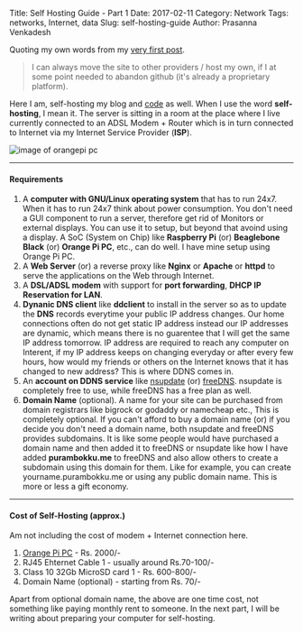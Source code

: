 Title: Self Hosting Guide - Part 1
Date: 2017-02-11
Category: Network
Tags: networks, Internet, data
Slug: self-hosting-guide
Author: Prasanna Venkadesh

Quoting my own words from my [very first post](hello-world.html).

> I can always move the site to other providers / host my own, if I at some point needed to abandon github (it's already a proprietary platform).

Here I am, self-hosting my blog and [code](https://code.purambokku.me) as well. When I use the word **self-hosting**, I mean it. The server is sitting in a room at the place where I live currently connected to an ADSL Modem + Router which is in turn connected to Internet via my Internet Service Provider (**ISP**).

![image of orangepi pc](http://files.linuxgizmos.com/orangepipc_angle.jpg)

----

#### Requirements

1. A **computer with GNU/Linux operating system** that has to run 24x7. When it has to run 24x7 think about power consumption. You don't need a GUI component to run a server, therefore get rid of Monitors or external displays. You can use it to setup, but beyond that avoind using a display. A SoC (System on Chip) like **Raspberry Pi** (or) **Beaglebone Black** (or) **Orange Pi PC**, etc., can do well. I have mine setup using Orange Pi PC.
2. A **Web Server** (or) a reverse proxy like **Nginx** or **Apache** or **httpd** to serve the applications on the Web through Internet.
3. A **DSL/ADSL modem** with support for **port forwarding**, **DHCP IP Reservation for LAN**.
4. **Dynanic DNS client** like **ddclient** to install in the server so as to update the **DNS** records everytime your public IP address changes. Our home connections often do not get static IP address instead our IP addresses are dynamic, which means there is no guarentee that I will get the same IP address tomorrow. IP address are required to reach any computer on Interent, if my IP address keeps on changing everyday or after every few hours, how would my friends or others on the Internet knows that it has changed to new address? This is where DDNS comes in.
5. An **account on DDNS service** like [nsupdate](https://nsupdate.info) (or) [freeDNS](https://freedns.afraid.org). nsupdate is completely free to use, while freeDNS has a free plan as well.
6. **Domain Name** (optional). A name for your site can be purchased from domain registrars like bigrock or godaddy or namecheap etc., This is completely optional. If you can't afford to buy a domain name (or) if you decide you don't need a domain name, both nsupdate and freeDNS provides subdomains. It is like some people would have purchased a domain name and then added it to freeDNS or nsupdate like how I have added **purambokku.me** to freeDNS and also allow others to create a subdomain using this domain for them. Like for example, you can create yourname.purambokku.me or using any public domain name. This is more or less a gift economy.

----

#### Cost of Self-Hosting (approx.)

Am not including the cost of modem + Internet connection here.

1. [Orange Pi PC](https://www.crazypi.com/single-board-computers-india/orange-pi-india/orange-pi-pc-india) - Rs. 2000/-
2. RJ45 Ehternet Cable 1 - usually around Rs.70-100/-
3. Class 10 32Gb MicroSD card 1 - Rs. 600-800/-
4. Domain Name (optional) - starting from Rs. 70/-

Apart from optional domain name, the above are one time cost, not something like paying monthly rent to someone. In the next part, I will be writing about preparing your computer for self-hosting.
